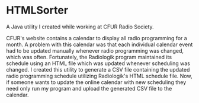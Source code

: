 # HTMLSorter
A Java utility I created while working at CFUR Radio Society.

CFUR's website contains a calendar to display all radio programming for a month. A problem with this calendar was that each individual calendar event had to be updated manually whenever radio programming was changed, which was often. Fortunately, the Radiologik program maintained its schedule using an HTML file which was updated whenever scheduling was changed. I created this utility to generate a CSV file containing the updated radio programming schedule utilizing Radiologik's HTML schedule file. Now, if someone wants to update the online calendar with new scheduling they need only run my program and upload the generated CSV file to the calendar.
